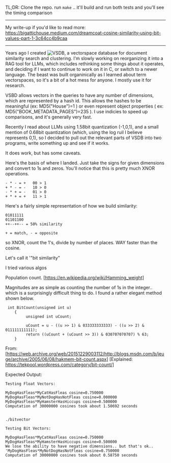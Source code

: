 TL;DR:  Clone the repo. run `make` .. it'll build and run both tests and you'll see the timing comparison
***
My write-up if you'd like to read more: https://bigattichouse.medium.com/dreamcoat-cosine-similarity-using-bit-values-part-1-3c64cc4b9caa
***

Years ago I created ![VSDB, a vectorspace database](https://github.com/bigattichouse/vectorspace) for document similarity search and clustering. I'm slowly working on reorganizing it into a RAG tool for LLMs, which includes rethinking some things about it operates, and
deciding if I want to continue to work on it in C, or switch to a newer language.  The beast was built organinically as I learned about term vectorspaces, so it's a bit of a hot mess for anyone.  I mostly use it for research.

VSBD allows vectors in the queries to have any number of dimensions, which are represented by a hash id. This allows the hashes to be meaningful (ex: MD5("House")=1 ) or even represent object properties ( ex: MD5("BOOK_METADATA_PAGES")=235 ).  I use indicies to speed up comparisons, and it's generally very fast.

Recently I read about LLMs using 1.58bit quantization (-1,0,1), and a small mention of 0.68bit quantization (which, using the log ruil I believe represents 0,1), so I decided to pull out the relevant parts of VSDB into two programs, write something up and see if it works.

It does work, but has some caveats.

Here's the basis of where I landed. Just take the signs for given dimensions and convert to 1s and zeros. You'll notice that this is pretty much XNOR operations.

```
- * - = +   00 > 1
+ * - = -   10 > 0
- * + = -   01 > 0
+ * + = +   11 > 1
```

Here's a fairly simple representation of how we build similarity:
```
01011111
01101100
++--++-- = 50% similarity

+ = match, - = opposite
```

so XNOR, count the 1's, divide by number of places. WAY faster than the cosine.

Let's call it '"bit similarity"



I tried various algos

Population count.
[https://en.wikipedia.org/wiki/Hamming_weight]

Magnitudes are as simple as counting the number of 1s in the integer.. which is a surprisingly difficult thing to do.
I found a rather elegant method shown below.

```
 int BitCount(unsigned int u)
    {
         unsigned int uCount;

         uCount = u - ((u >> 1) & 033333333333) - ((u >> 2) & 011111111111);
         return ((uCount + (uCount >> 3)) & 030707070707) % 63;
    }
```

From: [https://web.archive.org/web/20151229003112/http://blogs.msdn.com/b/jeuge/archive/2005/06/08/hakmem-bit-count.aspx]
[Explained: https://tekpool.wordpress.com/category/bit-count/]


Expected Output:

```
Testing Float Vectors:

MyDogHasFleas*MyCatHasFleas cosine=0.750000
MyDogHasFleas*MyNotDogHasNotFleas cosine=0.000000
MyDogHasFleas*MyHamsterHasHiccups cosine=0.500000
Computation of 30000000 cosines took about 1.50692 seconds


./bitvector

Testing Bit Vectors:

MyDogHasFleas*MyCatHasFleas cosine=0.750000
MyDogHasFleas*MyHamsterHasHiccups cosine=0.500000
We lose the ability to have negative dimensions.. but that's ok..
'MyDogHasFleas*MyNotDogHasNotFleas cosine=0.750000
Computation of 30000000 cosines took about 0.58750 seconds

```


